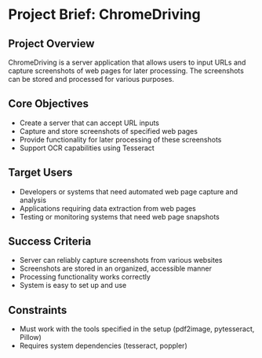 # Project Brief: ChromeDriving

## Project Overview

ChromeDriving is a server application that allows users to input URLs and capture screenshots of web pages for later processing. The screenshots can be stored and processed for various purposes.

## Core Objectives

- Create a server that can accept URL inputs
- Capture and store screenshots of specified web pages
- Provide functionality for later processing of these screenshots
- Support OCR capabilities using Tesseract

## Target Users

- Developers or systems that need automated web page capture and analysis
- Applications requiring data extraction from web pages
- Testing or monitoring systems that need web page snapshots

## Success Criteria

- Server can reliably capture screenshots from various websites
- Screenshots are stored in an organized, accessible manner
- Processing functionality works correctly
- System is easy to set up and use

## Constraints

- Must work with the tools specified in the setup (pdf2image, pytesseract, Pillow)
- Requires system dependencies (tesseract, poppler)
